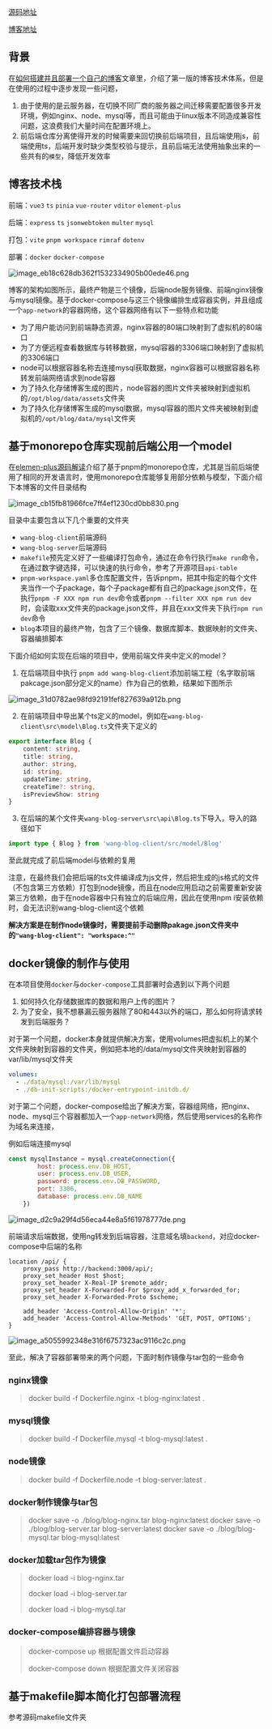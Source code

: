 [源码地址](https://github.com/shenjipo/blog)

[博客地址](http://101.133.143.249/Blog/#/MainPage/BlogUpdate/5f35a915-01f0-4fe3-989f-6f6bcf4712b0)

## 背景

在[如何搭建并且部署一个自己的博客](http://101.133.143.249/Blog/#/Preview/PreviewBlog/997d5b4b-4e2a-43e5-b9ef-7eff375a1278)文章里，介绍了第一版的博客技术体系，但是在使用的过程中逐步发现一些问题，

1. 由于使用的是云服务器，在切换不同厂商的服务器之间迁移需要配置很多开发环境，例如nginx、node、mysql等，而且可能由于linux版本不同造成兼容性问题，这浪费我们大量时间在配置环境上。
2. 前后端仓库分离使得开发的时候需要来回切换前后端项目，且后端使用js，前端使用ts，后端开发时缺少类型校验与提示，且前后端无法使用抽象出来的一些共有的`模型`，降低开发效率

## 博客技术栈

前端：`vue3` `ts` `pinia` `vue-router` `vditor` `element-plus`

后端：`express` `ts` `jsonwebtoken` `multer` `mysql`

打包：`vite` `pnpm workspace` `rimraf` `dotenv`

部署：`docker` `docker-compose`

![image_eb18c628db362f1532334905b00ede46.png](http://101.133.143.249/api/getImage/image_eb18c628db362f1532334905b00ede46.png)

博客的架构如图所示，最终产物是三个镜像，后端node服务镜像、前端nginx镜像与mysql镜像。基于docker-compose与这三个镜像编排生成容器实例，并且组成一个`app-network`的容器网络，这个容器网络有以下一些特点和功能

* 为了用户能访问到前端静态资源，nginx容器的80端口映射到了虚拟机的80端口
* 为了方便远程查看数据库与转移数据，mysql容器的3306端口映射到了虚拟机的3306端口
* node可以根据容器名称去连接mysql获取数据，nginx容器可以根据容器名称转发前端网络请求到node容器
* 为了持久化存储博客生成的图片，node容器的图片文件夹被映射到虚拟机的`/opt/blog/data/assets`文件夹
* 为了持久化存储博客生成的mysql数据，mysql容器的图片文件夹被映射到虚拟机的`/opt/blog/data/mysql`文件夹

## 基于monorepo仓库实现前后端公用一个model

在[elemen-plus源码解读](http://101.133.143.249/Blog/#/Preview/PreviewBlog/748549b5-dcce-4b09-a855-f4c1b5cbd74c)介绍了基于pnpm的monorepo仓库，尤其是当前后端使用了相同的开发语言时，使用monorepo仓库能够复用部分依赖与模型，下面介绍下本博客的文件目录结构

![image_cb15fb81966fce7ff4ef1230cd0bb830.png](http://101.133.143.249/api/getImage/image_cb15fb81966fce7ff4ef1230cd0bb830.png)

目录中主要包含以下几个重要的文件夹

* `wang-blog-client`前端源码
* `wang-blog-server`后端源码
* `makefile`预先定义好了一些编译打包命令，通过在命令行执行`make run`命令，在通过数字键选择，可以快速的执行命令，参考了开源项目`api-table`
* `pnpm-workspace.yaml`多仓库配置文件，告诉pnpm，把其中指定的每个文件夹当作一个子package，每个子package都有自己的package.json文件，在执行`pnpm -F XXX npm run dev`命令或者`pnpm --filter XXX npm run dev`时，会读取xxx文件夹的package.json文件，并且在xxx文件夹下执行`npm run dev`命令
* `blog`本项目的最终产物，包含了三个镜像、数据库脚本、数据映射的文件夹、容器编排脚本

下面介绍如何实现在后端的项目中，使用前端文件夹中定义的model？

1. 在后端项目中执行 `pnpm add wang-blog-client`添加前端工程（名字取前端pakcage.json部分定义的name）作为自己的依赖，结果如下图所示

![image_31d0782ae98fd92191fef827639a912b.png](http://101.133.143.249/api/getImage/image_31d0782ae98fd92191fef827639a912b.png)

2. 在前端项目中导出某个ts定义的model，例如在`wang-blog-client\src\model\Blog.ts`文件夹下定义的

```typescript
export interface Blog {
    content: string,
    title: string,
    author: string,
    id: string,
    updateTime: string,
    createTime?: string,
    isPreviewShow: string
}
```

3. 在后端的某个文件夹`wang-blog-server\src\api\Blog.ts`下导入，导入的路径如下

```typescript
import type { Blog } from 'wang-blog-client/src/model/Blog'
```

至此就完成了前后端model与依赖的复用

注意，在最终我们会把后端的ts文件编译成为js文件，然后把生成的js格式的文件（不包含第三方依赖）打包到node镜像，而且在node应用启动之前需要重新安装第三方依赖，由于在node容器中只有独立的后端应用，因此在使用npm i安装依赖时，会无法识别wang-blog-client这个依赖

**解决方案是在制作node镜像时，需要提前手动删除pakage.json文件夹中的`"wang-blog-client": "workspace:^"`**

## docker镜像的制作与使用

在本项目使用`docker`与`docker-compose`工具部署时会遇到以下两个问题

1. 如何持久化存储数据库的数据和用户上传的图片？
2. 为了安全，我不想暴漏云服务器除了80和443以外的端口，那么如何将请求转发到后端服务？

对于第一个问题，docker本身就提供解决方案，使用volumes把虚拟机上的某个文件夹映射到容器的文件夹，例如把本地的/data/mysql文件夹映射到容器的var/lib/mysql文件夹

```yaml
volumes:
  - ./data/mysql:/var/lib/mysql
  - ./db-init-scripts:/docker-entrypoint-initdb.d/
```

对于第二个问题，docker-compose给出了解决方案，容器组网络，把nginx、node、mysql三个容器都加入一个`app-network`网络，然后使用services的名称作为域名来连接，

例如后端连接mysql

```javascript
const mysqlInstance = mysql.createConnection({
        host: process.env.DB_HOST,
        user: process.env.DB_USER,
        password: process.env.DB_PASSWORD,
        port: 3306,
        database: process.env.DB_NAME
    })
```

![image_d2c9a29f4d56eca44e8a5f61978777de.png](http://101.133.143.249/api/getImage/image_d2c9a29f4d56eca44e8a5f61978777de.png)

前端请求后端数据，使用ng转发到后端容器，注意域名填`backend`，对应docker-compose中后端的名称

```
location /api/ {  
    proxy_pass http://backend:3000/api/;   
    proxy_set_header Host $host;  
    proxy_set_header X-Real-IP $remote_addr;  
    proxy_set_header X-Forwarded-For $proxy_add_x_forwarded_for;  
    proxy_set_header X-Forwarded-Proto $scheme;  

    add_header 'Access-Control-Allow-Origin' '*';  
    add_header 'Access-Control-Allow-Methods' 'GET, POST, OPTIONS';  
}
```

![image_a5055992348e316f6757323ac9116c2c.png](http://101.133.143.249/api/getImage/image_a5055992348e316f6757323ac9116c2c.png)

至此，解决了容器部署带来的两个问题，下面时制作镜像与tar包的一些命令

### nginx镜像

> docker build -f Dockerfile.nginx -t blog-nginx:latest .

### mysql镜像

> docker build -f Dockerfile.mysql -t blog-mysql:latest .

### node镜像

> docker build -f Dockerfile.node -t blog-server:latest .

### docker制作镜像与tar包

> docker save -o ./blog/blog-nginx.tar blog-nginx:latest
> docker save -o ./blog/blog-server.tar blog-server:latest
> docker save -o ./blog/blog-mysql.tar blog-mysql:latest

### docker加载tar包作为镜像

> docker load -i blog-nginx.tar
>
> docker load -i blog-server.tar
>
> docker load -i blog-mysql.tar

### docker-compose编排容器与镜像

> docker-compose up 根据配置文件启动容器
>
> docker-compose down 根据配置文件关闭容器

## 基于makefile脚本简化打包部署流程

参考源码makefile文件夹